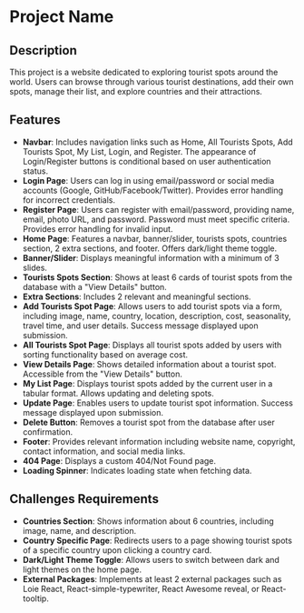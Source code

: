# Project Name

## Description

This project is a website dedicated to exploring tourist spots around the world. Users can browse through various tourist destinations, add their own spots, manage their list, and explore countries and their attractions.

## Features

- **Navbar**: Includes navigation links such as Home, All Tourists Spots, Add Tourists Spot, My List, Login, and Register. The appearance of Login/Register buttons is conditional based on user authentication status.
- **Login Page**: Users can log in using email/password or social media accounts (Google, GitHub/Facebook/Twitter). Provides error handling for incorrect credentials.
- **Register Page**: Users can register with email/password, providing name, email, photo URL, and password. Password must meet specific criteria. Provides error handling for invalid input.
- **Home Page**: Features a navbar, banner/slider, tourists spots, countries section, 2 extra sections, and footer. Offers dark/light theme toggle.
- **Banner/Slider**: Displays meaningful information with a minimum of 3 slides.
- **Tourists Spots Section**: Shows at least 6 cards of tourist spots from the database with a "View Details" button.
- **Extra Sections**: Includes 2 relevant and meaningful sections.
- **Add Tourists Spot Page**: Allows users to add tourist spots via a form, including image, name, country, location, description, cost, seasonality, travel time, and user details. Success message displayed upon submission.
- **All Tourists Spot Page**: Displays all tourist spots added by users with sorting functionality based on average cost.
- **View Details Page**: Shows detailed information about a tourist spot. Accessible from the "View Details" button.
- **My List Page**: Displays tourist spots added by the current user in a tabular format. Allows updating and deleting spots.
- **Update Page**: Enables users to update tourist spot information. Success message displayed upon submission.
- **Delete Button**: Removes a tourist spot from the database after user confirmation.
- **Footer**: Provides relevant information including website name, copyright, contact information, and social media links.
- **404 Page**: Displays a custom 404/Not Found page.
- **Loading Spinner**: Indicates loading state when fetching data.

## Challenges Requirements

- **Countries Section**: Shows information about 6 countries, including image, name, and description.
- **Country Specific Page**: Redirects users to a page showing tourist spots of a specific country upon clicking a country card.
- **Dark/Light Theme Toggle**: Allows users to switch between dark and light themes on the home page.
- **External Packages**: Implements at least 2 external packages such as Loie React, React-simple-typewriter, React Awesome reveal, or React-tooltip.




